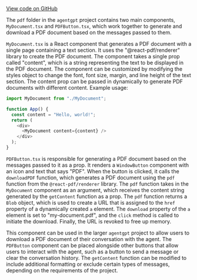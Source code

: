[View code on GitHub](/.autodoc/docs/json/src/components/pdf)

The `pdf` folder in the `agentgpt` project contains two main components, `MyDocument.tsx` and `PDFButton.tsx`, which work together to generate and download a PDF document based on the messages passed to them.

`MyDocument.tsx` is a React component that generates a PDF document with a single page containing a text section. It uses the "@react-pdf/renderer" library to create the PDF document. The component takes a single prop called "content", which is a string representing the text to be displayed in the PDF document. The component can be customized by modifying the styles object to change the font, font size, margin, and line height of the text section. The content prop can be passed in dynamically to generate PDF documents with different content. Example usage:

```javascript
import MyDocument from "./MyDocument";

function App() {
  const content = "Hello, world!";
  return (
    <div>
      <MyDocument content={content} />
    </div>
  );
}
```

`PDFButton.tsx` is responsible for generating a PDF document based on the messages passed to it as a prop. It renders a `WindowButton` component with an icon and text that says "PDF". When the button is clicked, it calls the `downloadPDF` function, which generates a PDF document using the `pdf` function from the `@react-pdf/renderer` library. The `pdf` function takes in the `MyDocument` component as an argument, which receives the content string generated by the `getContent` function as a prop. The `pdf` function returns a `Blob` object, which is used to create a URL that is assigned to the `href` property of a dynamically created `a` element. The `download` property of the `a` element is set to "my-document.pdf", and the `click` method is called to initiate the download. Finally, the URL is revoked to free up memory.

This component can be used in the larger `agentgpt` project to allow users to download a PDF document of their conversation with the agent. The `PDFButton` component can be placed alongside other buttons that allow users to interact with the agent, such as a button to send a message or clear the conversation history. The `getContent` function can be modified to include additional formatting or exclude certain types of messages, depending on the requirements of the project.
